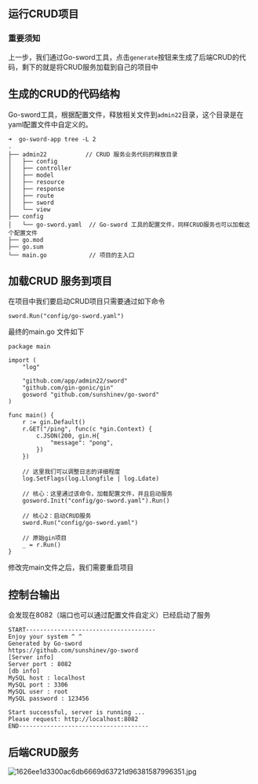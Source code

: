 ## 运行CRUD项目

### 重要须知

上一步，我们通过Go-sword工具，点击`generate`按钮来生成了后端CRUD的代码，剩下的就是将CRUD服务加载到自己的项目中


## 生成的CRUD的代码结构 
Go-sword工具，根据配置文件，释放相关文件到`admin22`目录，这个目录是在yaml配置文件中自定义的。

```
➜  go-sword-app tree -L 2
.
├── admin22           // CRUD 服务业务代码的释放目录
│   ├── config
│   ├── controller
│   ├── model
│   ├── resource
│   ├── response
│   ├── route
│   ├── sword
│   └── view
├── config
│   └── go-sword.yaml  // Go-sword 工具的配置文件，同样CRUD服务也可以加载这个配置文件
├── go.mod
├── go.sum
└── main.go            // 项目的主入口
```


## 加载CRUD 服务到项目

在项目中我们要启动CRUD项目只需要通过如下命令
```
sword.Run("config/go-sword.yaml")
```


最终的main.go 文件如下
```
package main

import (
	"log"

	"github.com/app/admin22/sword"
	"github.com/gin-gonic/gin"
	gosword "github.com/sunshinev/go-sword"
)

func main() {
	r := gin.Default()
	r.GET("/ping", func(c *gin.Context) {
		c.JSON(200, gin.H{
			"message": "pong",
		})
	})

	// 这里我们可以调整日志的详细程度
	log.SetFlags(log.Llongfile | log.Ldate)

	// 核心：这里通过该命令，加载配置文件，并且启动服务
	gosword.Init("config/go-sword.yaml").Run()

	// 核心2：启动CRUD服务
	sword.Run("config/go-sword.yaml")

	// 原始gin项目
	_ = r.Run()
}

```

修改完main文件之后，我们需要重启项目

## 控制台输出

会发现在8082（端口也可以通过配置文件自定义）已经启动了服务

```
START-------------------------------------
Enjoy your system ^ ^
Generated by Go-sword
https://github.com/sunshinev/go-sword
[Server info]
Server port : 8082
[db info]
MySQL host : localhost
MySQL port : 3306
MySQL user : root
MySQL password : 123456

Start successful, server is running ...
Please request: http://localhost:8082
END-------------------------------------
```

## 后端CRUD服务
![1626ee1d3300ac6db6669d63721d96381587996351.jpg](https://cdn.jsdelivr.net/gh/sunshinev/remote_pics/1626ee1d3300ac6db6669d63721d96381587996351.jpg)
